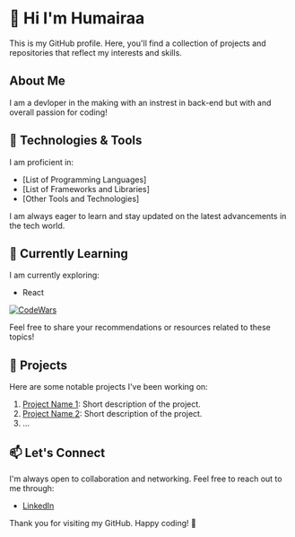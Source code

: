 # 🤗 Hi I'm Humairaa

This is my GitHub profile. Here, you'll find a collection of projects and repositories that reflect my interests and skills.

## About Me

I am a devloper in the making with an instrest in back-end but with and overall passion for coding!

## 🔧 Technologies & Tools

I am proficient in:

- [List of Programming Languages]
- [List of Frameworks and Libraries]
- [Other Tools and Technologies]

I am always eager to learn and stay updated on the latest advancements in the tech world.

## 🌱 Currently Learning

I am currently exploring:

- React
  
[![CodeWars](https://www.codewars.com/users/humairaap/badges/large)](https://www.codewars.com/users/humairaap)


Feel free to share your recommendations or resources related to these topics!

## 🚀 Projects

Here are some notable projects I've been working on:

1. [Project Name 1](link-to-project1): Short description of the project.
2. [Project Name 2](link-to-project2): Short description of the project.
3. ...



## 📫 Let's Connect

I'm always open to collaboration and networking. Feel free to reach out to me through:

- [LinkedIn](www.linkedin.com/in/humairaa-patel-)



Thank you for visiting my GitHub. Happy coding! 🚀


